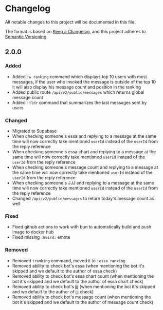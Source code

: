 # Changelog

All notable changes to this project will be documented in this file.

The format is based on [Keep a Changelog](https://keepachangelog.com/en/1.1.0/),
and this project adheres to [Semantic Versioning](https://semver.org/spec/v2.0.0.html).

## 2.0.0

### Added

- Added `!w ranking` command which displays top 10 users with most messages, if the user who invoked the message is outside of the top 10 it will also display his message count and position in the ranking
- Added public route `/api/v2/public/messages` which returns global message count
- Added `!tldr` command that summarizes the last messages sent by users

### Changed

- Migrated to Supabase
- When checking someone's essa and replying to a message at the same time will now correctly take mentioned `userId` instead of the `userId` from the reply reference
- When checking someone's essa chart and replying to a message at the same time will now correctly take mentioned `userId` instead of the `userId` from the reply reference
- When checking someone's message count and replying to a message at the same time will now correctly take mentioned `userId` instead of the `userId` from the reply reference
- When checking someone's JJJ and replying to a message at the same time will now correctly take mentioned `userId` instead of the `userId` from the reply reference
- Changed `/api/v2/public/messages` to return today's message count as well

### Fixed

- Fixed github actions to work with bun to automatically build and push image to docker hub
- Fixed missing `:Weird:` emote

### Removed

- Removed `!ranking` command, moved it to `!essa ranking`
- Removed ability to check bot's essa (when mentioning the bot it's skipped and we default to the author of essa check)
- Removed ability to check bot's essa chart count (when mentioning the bot it's skipped and we default to the author of essa chart check)
- Removed ability to check bot's jjj (when mentioning the bot it's skipped and we default to the author of jjj check)
- Removed ability to check bot's message count (when mentioning the bot it's skipped and we default to the author of message count check)
